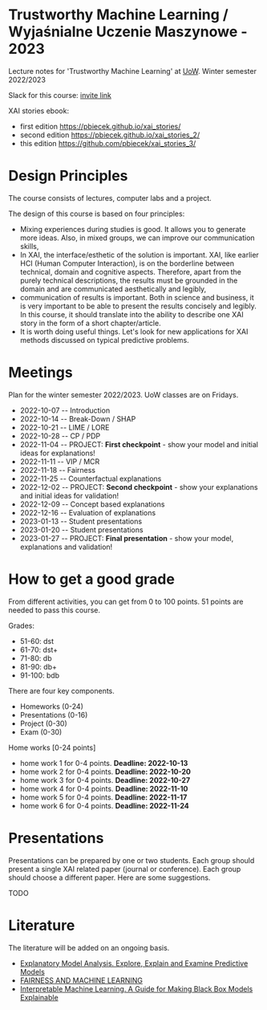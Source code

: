 # Trustworthy Machine Learning / Wyjaśnialne Uczenie Maszynowe - 2023

Lecture notes for 'Trustworthy Machine Learning' at [UoW](https://usosweb.uw.edu.pl/kontroler.php?_action=katalog2/przedmioty/pokazPrzedmiot&amp;kod=1000-319bEML). Winter semester 2022/2023

Slack for this course: [invite link](TODO)


XAI stories ebook: 
- first edition https://pbiecek.github.io/xai_stories/
- second edition https://pbiecek.github.io/xai_stories_2/
- this edition https://github.com/pbiecek/xai_stories_3/

# Design Principles

The course consists of lectures, computer labs and a project.

The design of this course is based on four principles:

- Mixing experiences during studies is good. It allows you to generate more ideas. Also, in mixed groups, we can improve our communication skills,
- In XAI, the interface/esthetic of the solution is important. XAI, like earlier HCI (Human Computer Interaction), is on the borderline between technical, domain and cognitive aspects. Therefore, apart from the purely technical descriptions, the results must be grounded in the domain and are communicated aesthetically and legibly, 
- communication of results is important. Both in science and business, it is very important to be able to present the results concisely and legibly. In this course, it should translate into the ability to describe one XAI story in the form of a short chapter/article.
- It is worth doing useful things. Let's look for new applications for XAI methods discussed on typical predictive problems.


# Meetings

Plan for the winter semester 2022/2023. UoW classes are on Fridays. 


* 2022-10-07  -- Introduction
* 2022-10-14  -- Break-Down / SHAP
* 2022-10-21  -- LIME / LORE
* 2022-10-28  -- CP / PDP
* 2022-11-04  -- PROJECT: **First checkpoint** - show your model and initial ideas for explanations!
* 2022-11-11  -- VIP / MCR
* 2022-11-18  -- Fairness
* 2022-11-25  -- Counterfactual explanations
* 2022-12-02  -- PROJECT: **Second checkpoint** - show your explanations and initial ideas for validation!
* 2022-12-09  -- Concept based explanations
* 2022-12-16  -- Evaluation of explanations
* 2023-01-13  -- Student presentations
* 2023-01-20  -- Student presentations
* 2023-01-27  -- PROJECT:  **Final presentation** - show your model, explanations and validation!

# How to get a good grade

From different activities, you can get from 0 to 100 points. 51 points are needed to pass this course.

Grades:

* 51-60: dst
* 61-70: dst+
* 71-80: db
* 81-90: db+
* 91-100: bdb


There are four key components.

* Homeworks (0-24)
* Presentations (0-16)
* Project (0-30)
* Exam  (0-30)

Home works [0-24 points]
 - home work 1  for 0-4 points. **Deadline: 2022-10-13**
 - home work 2  for 0-4 points. **Deadline: 2022-10-20** 
 - home work 3  for 0-4 points. **Deadline: 2022-10-27**
 - home work 4  for 0-4 points. **Deadline: 2022-11-10**
 - home work 5  for 0-4 points. **Deadline: 2022-11-17**
 - home work 6  for 0-4 points. **Deadline: 2022-11-24**

# Presentations

Presentations can be prepared by one or two students. Each group should present a single XAI related paper (journal or conference). Each group should choose a different paper. Here are some suggestions.

TODO

# Literature

The literature will be added on an ongoing basis. 

* [Explanatory Model Analysis. Explore, Explain and Examine Predictive Models](https://pbiecek.github.io/ema/)
* [FAIRNESS AND MACHINE LEARNING](https://fairmlbook.org/)
* [Interpretable Machine Learning. A Guide for Making Black Box Models Explainable](https://christophm.github.io/interpretable-ml-book/)
